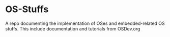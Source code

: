 # OS-Stuffs
A repo documenting the implementation of OSes and embedded-related OS stuffs. This include documentation and tutorials from OSDev.org
